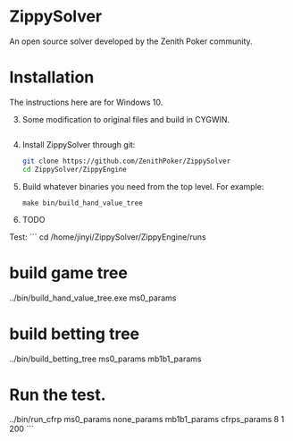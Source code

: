 # ZippySolver 

An open source solver developed by the Zenith Poker community.

# Installation

The instructions here are for Windows 10.

3. Some modification to original files and build in CYGWIN.
    ```

5.  Install ZippySolver through git:

    ```bash
    git clone https://github.com/ZenithPoker/ZippySolver
    cd ZippySolver/ZippyEngine
    ```
	
6.	Build whatever binaries you need from the top level. For example:

	```
	make bin/build_hand_value_tree
	```

7.	TODO


Test: 
	```
cd /home/jinyi/ZippySolver/ZippyEngine/runs
# build game tree
../bin/build_hand_value_tree.exe ms0_params
# build betting tree
../bin/build_betting_tree ms0_params mb1b1_params
# Run the test.
../bin/run_cfrp ms0_params none_params mb1b1_params cfrps_params 8 1 200
	```